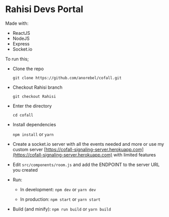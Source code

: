 # Rahisi Devs Portal

Made with:

 - ReactJS
 - NodeJS
 - Express
 - Socket.io

To run this;
 
  - Clone the repo
  
	`git clone https://github.com/anorebel/cofall.git`

  - Checkout Rahisi branch
	
	`git checkout Rahisi`
 
  - Enter the directory
  
	  `cd cofall`
 
  - Install dependencies
  
	  `npm install`
or
	  `yarn`
	  
  - Create a socket.io server with all the events needed and more or use my custom server [https://cofall-signaling-server.herokuapp.com](https://cofall-signaling-server.herokuapp.com) with limited features

  - Edit `src/components/room.js` and add the ENDPOINT to the server URL you created

 - Run:
 	- In development:
	 	`npm dev`
	 		or
	 	`yarn dev`
	 	
	 - In production:
	 	`npm start`
	 		or
	 	`yarn start`

 - Build (and minify):
    `npm run build`
          or
    `yarn build`
